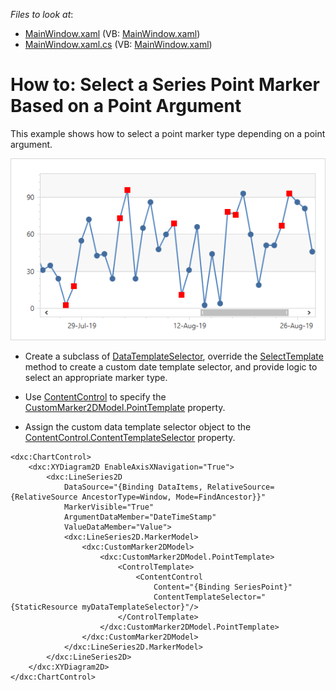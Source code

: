 <!-- default file list -->
*Files to look at*:
* [MainWindow.xaml](./CS/MainWindow.xaml) (VB: [MainWindow.xaml](./VB/MainWindow.xaml))
* [MainWindow.xaml.cs](./CS/MainWindow.xaml.cs) (VB: [MainWindow.xaml](./VB/MainWindow.xaml))
<!-- default file list end -->

# How to: Select a Series Point Marker Based on a Point Argument

This example shows how to select a point marker type depending on a point argument.

![](Images/result.png)

* Create a subclass of [DataTemplateSelector](https://docs.microsoft.com/en-us/dotnet/api/system.windows.controls.datatemplateselector), override the [SelectTemplate](https://docs.microsoft.com/en-us/dotnet/api/system.windows.controls.datatemplateselector.selecttemplate) method to create a custom date template selector, and provide logic to select an appropriate marker type.

* Use [ContentControl](https://docs.microsoft.com/en-us/dotnet/api/system.windows.controls.contentcontrol) to specify the [CustomMarker2DModel.PointTemplate](https://docs.devexpress.com/WPF/DevExpress.Xpf.Charts.CustomMarker2DModel.PointTemplate) property.

* Assign the custom data template selector object to the [ContentControl.ContentTemplateSelector](https://docs.microsoft.com/en-us/dotnet/api/system.windows.controls.contentcontrol.contenttemplateselector) property.


```xaml
<dxc:ChartControl>
    <dxc:XYDiagram2D EnableAxisXNavigation="True">
        <dxc:LineSeries2D
            DataSource="{Binding DataItems, RelativeSource={RelativeSource AncestorType=Window, Mode=FindAncestor}}"
            MarkerVisible="True"
            ArgumentDataMember="DateTimeStamp"
            ValueDataMember="Value">
            <dxc:LineSeries2D.MarkerModel>
                <dxc:CustomMarker2DModel>
                    <dxc:CustomMarker2DModel.PointTemplate>
                        <ControlTemplate>
                            <ContentControl
                                Content="{Binding SeriesPoint}"
                                ContentTemplateSelector="{StaticResource myDataTemplateSelector}"/>
                        </ControlTemplate>
                    </dxc:CustomMarker2DModel.PointTemplate>
                </dxc:CustomMarker2DModel>
            </dxc:LineSeries2D.MarkerModel>
        </dxc:LineSeries2D>
    </dxc:XYDiagram2D>
</dxc:ChartControl>
```